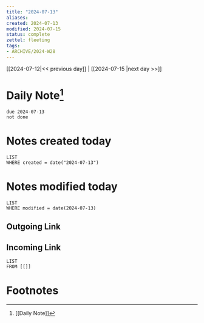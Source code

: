 ```yaml
---
title: "2024-07-13"
aliases: 
created: 2024-07-13
modified: 2024-07-15
status: complete
zettel: fleeting
tags:
- ARCHIVE/2024-W28 
---
```


[[2024-07-12|<< previous day]] | [[2024-07-15 |next day >>]]

# Daily Note[^1]
```tasks
due 2024-07-13
not done
```
# Notes created today
```dataview
LIST
WHERE created = date("2024-07-13")
```
# Notes modified today
```dataview
LIST
WHERE modified = date(2024-07-13)
```
## Outgoing Link

## Incoming Link
```dataview
LIST
FROM [[]]
```
# Footnotes

[^1]: [[Daily Note]]